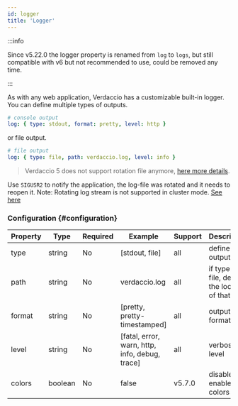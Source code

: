 ```yaml
---
id: logger
title: 'Logger'
---
```


:::info

Since v5.22.0 the logger property is renamed from `log` to `logs`, but still compatible with v6 but not recommended to use, could be removed any time.

:::

As with any web application, Verdaccio has a customizable built-in logger. You can define multiple types of outputs.

```yaml
# console output
log: { type: stdout, format: pretty, level: http }
```

or file output.

```yaml
# file output
log: { type: file, path: verdaccio.log, level: info }
```

> Verdaccio 5 does not support rotation file anymore, [here more details](https://verdaccio.org/blog/2021/04/14/verdaccio-5-migration-guide#pinojs-is-the-new-logger).

Use `SIGUSR2` to notify the application, the log-file was rotated and it needs to reopen it.
Note: Rotating log stream is not supported in cluster mode. [See here](https://github.com/trentm/node-bunyan#stream-type-rotating-file)

### Configuration {#configuration}

| Property | Type    | Required | Example                                        | Support | Description                                       |
| -------- | ------- | -------- | ---------------------------------------------- | ------- | ------------------------------------------------- |
| type     | string  | No       | [stdout, file]                                 | all     | define the output                                 |
| path     | string  | No       | verdaccio.log                                  | all     | if type is file, define the location of that file |
| format   | string  | No       | [pretty, pretty-timestamped]                   | all     | output format                                     |
| level    | string  | No       | [fatal, error, warn, http, info, debug, trace] | all     | verbose level                                     |
| colors   | boolean | No       | false                                          | v5.7.0  | disable or enable colors                          |
